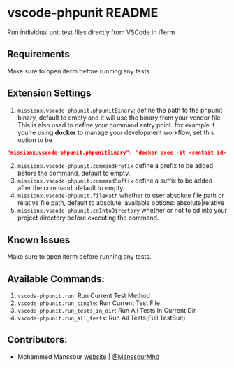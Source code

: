 # vscode-phpunit README

Run individual unit test files directly from VSCode in iTerm


## Requirements

Make sure to open iterm before running any tests.

## Extension Settings
1. `missionx.vscode-phpunit.phpunitBinary`: define the path to the phpunit binary, default to empty and it will use the binary from your vendor file. This is also used to define your command entry point.
fox example if you're using **docker** to manage your development workflow, set this option to be
```json
"missionx.vscode-phpunit.phpunitBinary": "docker exec -it <contait id> -w <working directory> ./vendor/bin/phpunit"
```
2. `missionx.vscode-phpunit.commandPrefix` define a prefix to be added before the command, default to empty.
3. `missionx.vscode-phpunit.commandSuffix` define a suffix to be added after the command, default to empty.
4. `missionx.vscode-phpunit.filePath` whether to user absolute file path or relative file path, default to absolute, available options: absolute|relative
5. `missionx.vscode-phpunit.cdIntoDirectory` whether or not to cd into your project directory before executing the command.

## Known Issues

Make sure to open iterm before running any tests.

## Available Commands:
1. `vscode-phpunit.run`: Run Current Test Method
1. `vscode-phpunit.run_single`: Run Current Test File
1. `vscode-phpunit.run_tests_in_dir`: Run All Tests In Current Dir
1. `vscode-phpunit.run_all_tests`: Run All Tests(Full TestSuit)

## Contributors:
- Mohammed Manssour [website](https://mohammedmanssour.me) | [@ManssourMhd](https://twitter.com/ManssourMhd)